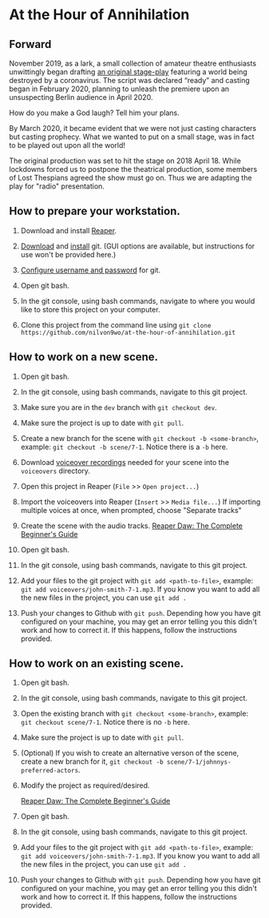 # At the Hour of Annihilation

## Forward
November 2019, as a lark, a small collection of amateur theatre enthusiasts unwittingly began drafting [an original stage-play](https://docs.google.com/document/d/1M_bp2vOEIlvXp-hv4aCaoiU3qeLlvKdlyH81C5zF2lw/edit?usp=sharing) featuring a world being destroyed by a coronavirus. The script was declared “ready” and casting began in February 2020, planning to unleash the premiere upon an unsuspecting Berlin audience in April 2020.

How do you make a God laugh?
Tell him your plans.

By March 2020, it became evident that we were not just casting characters but casting prophecy. What we wanted to put on a small stage, was in fact to be played out upon all the world!

The original production was set to hit the stage on 2018 April 18.  While lockdowns forced us to postpone the theatrical production, some members of Lost Thespians agreed the show must go on.  Thus we are adapting the play for "radio" presentation.

## How to prepare your workstation.
1. Download and install [Reaper](https://www.reaper.fm/download.php).

2. [Download](https://git-scm.com/downloads) and [install](https://git-scm.com/book/en/v2/Getting-Started-Installing-Git) git.
    (GUI options are available, but instructions for use won't be provided here.)

3. [Configure username and password](https://www.shellhacks.com/git-config-username-password-store-credentials/) for git.

4. Open git bash.

5. In the git console, using bash commands, navigate to where you would like to store this project on your computer.

6. Clone this project from the command line using `git clone https://github.com/nilvon9wo/at-the-hour-of-annihilation.git`

## How to work on a new scene.

1. Open git bash.

2. In the git console, using bash commands, navigate to this git project.

3. Make sure you are in the `dev` branch with `git checkout dev`.

4. Make sure the project is up to date with `git pull`.

5. Create a new branch for the scene with `git checkout -b <some-branch>`, example: `git checkout -b scene/7-1`.
    Notice there is a `-b` here.

6. Download [voiceover recordings](https://cp.sync.com/files/1329940731) needed for your scene into the `voiceovers` directory.

7. Open this project in Reaper (`File` >> `Open project...`)

8. Import the voiceovers into Reaper (`Insert` >> `Media file...`)
    If importing multiple voices at once, when prompted, choose "Separate tracks"

9. Create the scene with the audio tracks.
    [Reaper Daw: The Complete Beginner's Guide](https://www.musicgateway.com/blog/how-to/reaper-the-complete-beginners-guide)

10. Open git bash.

11. In the git console, using bash commands, navigate to this git project.

12. Add your files to the git project with `git add <path-to-file>`, example: `git add voiceovers/john-smith-7-1.mp3`.
    If you know you want to add all the new files in the project, you can use `git add .`

13. Push your changes to Github with `git push`.
    Depending how you have git configured on your machine, you may get an error telling you this didn't work and how to correct it.
    If this happens, follow the instructions provided.

## How to work on an existing scene.

1. Open git bash.

2. In the git console, using bash commands, navigate to this git project.

3. Open the existing branch with `git checkout <some-branch>`, example: `git checkout scene/7-1`.
    Notice there is no `-b` here.

4. Make sure the project is up to date with `git pull`.

5. (Optional) If you wish to create an alternative verson of the scene, create a new branch for it, `git checkout -b scene/7-1/johnnys-preferred-actors`.

6. Modify the project as required/desired.

    [Reaper Daw: The Complete Beginner's Guide](https://www.musicgateway.com/blog/how-to/reaper-the-complete-beginners-guide)

7. Open git bash.

8. In the git console, using bash commands, navigate to this git project.

9. Add your files to the git project with `git add <path-to-file>`, example: `git add voiceovers/john-smith-7-1.mp3`.
    If you know you want to add all the new files in the project, you can use `git add .`

10. Push your changes to Github with `git push`.
    Depending how you have git configured on your machine, you may get an error telling you this didn't work and how to correct it.
    If this happens, follow the instructions provided.
    



